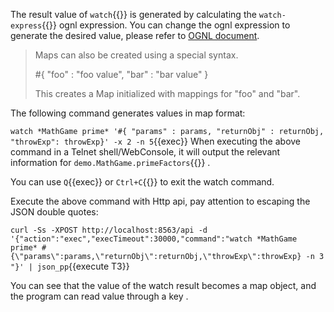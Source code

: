 The result value of `watch`{{}} is generated by calculating the
`watch-express`{{}} ognl expression. You can change the ognl expression to
generate the desired value, please refer to
[OGNL document](https://commons.apache.org/proper/commons-ognl/language-guide.html).

> Maps can also be created using a special syntax.
>
> #{ "foo" : "foo value", "bar" : "bar value" }
>
> This creates a Map initialized with mappings for "foo" and "bar".

The following command generates values ​​in map format:

`watch *MathGame prime* '#{ "params" : params, "returnObj" : returnObj, "throwExp": throwExp}' -x 2 -n 5`{{exec}}
When executing the above command in a Telnet shell/WebConsole, it will output the relevant information for `demo.MathGame.primeFactors`{{}} .

You can use `Q`{{exec}} or `Ctrl+C`{{}} to exit the watch command.

Execute the above command with Http api, pay attention to escaping the JSON double quotes:

`curl -Ss -XPOST http://localhost:8563/api -d '{"action":"exec","execTimeout":30000,"command":"watch *MathGame prime* #{\"params\":params,\"returnObj\":returnObj,\"throwExp\":throwExp} -n 3 "}' | json_pp`{{execute T3}}

You can see that the value of the watch result becomes a map object, and
the program can read value through a key .
